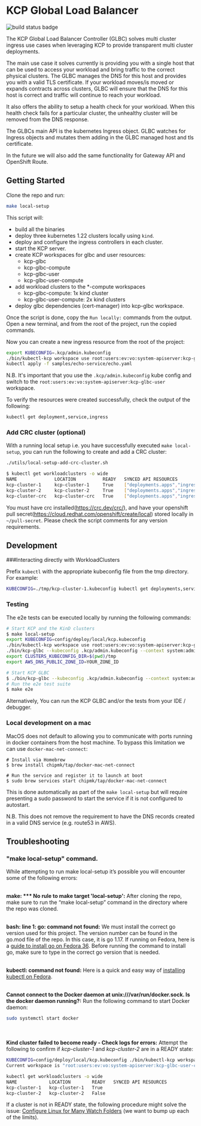 # KCP Global Load Balancer

![build status badge](https://github.com/kuadrant/kcp-glbc/actions/workflows/ci.yaml/badge.svg)

The KCP Global Load Balancer Controller (GLBC) solves multi cluster ingress use cases when leveraging KCP to provide transparent multi cluster deployments. 

The main use case it solves currently is providing you with a single host that can be used to access your workload and bring traffic to the correct physical clusters. The GLBC manages the DNS for this host and provides you with a valid TLS certificate. If your workload moves/is moved or expands contracts across clusters, GLBC will ensure that the DNS for this host is correct and traffic will continue to reach your workload.

It also offers the ability to setup a health check for your workload. When this health check fails for a particular cluster, the unhealthy cluster will be removed from the DNS response.

The GLBCs main API is the kubernetes Ingress object. GLBC watches for Ingress objects and mutates them adding in the GLBC managed host and tls certificate. 

In the future we will also add the same functionality for Gateway API and OpenShift Route. 

## Getting Started

Clone the repo and run:

```bash
make local-setup
```

This script will:

- build all the binaries
- deploy three kubernetes 1.22 clusters locally using `kind`.
- deploy and configure the ingress controllers in each cluster.
- start the KCP server.
- create KCP workspaces for glbc and user resources:
  - kcp-glbc
  - kcp-glbc-compute
  - kcp-glbc-user
  - kcp-glbc-user-compute
- add workload clusters to the *-compute workspaces
  - kcp-glbc-compute: 1x  kind cluster
  - kcp-glbc-user-compute: 2x kind clusters
- deploy glbc dependencies (cert-manager) into kcp-glbc workspace.
    

Once the script is done, copy the `Run locally:` commands from the output.
Open a new terminal, and from the root of the project, run the copied commands.

Now you can create a new ingress resource from the root of the project:

```bash 
export KUBECONFIG=.kcp/admin.kubeconfig
./bin/kubectl-kcp workspace use root:users:ev:vo:system-apiserver:kcp-glbc-user
kubectl apply -f samples/echo-service/echo.yaml
```
N.B. It's important that you use the `.kcp/admin.kubeconfig` kube config and switch to the `root:users:ev:vo:system-apiserver:kcp-glbc-user` workspace.

To verify the resources were created successfully, check the output of the following:

```bash
kubectl get deployment,service,ingress
```

### Add CRC cluster (optional)

With a running local setup i.e. you have successfully executed `make local-setup`, you can run the following to create and add a CRC cluster:

```bash
./utils/local-setup-add-crc-cluster.sh
```

```bash
$ kubectl get workloadclusters -o wide
NAME              LOCATION          READY   SYNCED API RESOURCES
kcp-cluster-1     kcp-cluster-1     True    ["deployments.apps","ingresses.networking.k8s.io","secrets","services"]
kcp-cluster-2     kcp-cluster-2     True    ["deployments.apps","ingresses.networking.k8s.io","secrets","services"]
kcp-cluster-crc   kcp-cluster-crc   True    ["deployments.apps","ingresses.networking.k8s.io","secrets","services"]
```

You must have crc installed(https://crc.dev/crc/), and have your openshift pull secret(https://cloud.redhat.com/openshift/create/local) stored locally in `~/pull-secret`. 
Please check the script comments for any version requirements.

## Development

###Interacting directly with WorkloadClusters

Prefix `kubectl` with the appropriate kubeconfig file from the tmp directory.
For example:

```bash
KUBECONFIG=./tmp/kcp-cluster-1.kubeconfig kubectl get deployments,services,ingress --all-namespaces
```

### Testing

The e2e tests can be executed locally by running the following commands:

```bash
# Start KCP and the KinD clusters
$ make local-setup
export KUBECONFIG=config/deploy/local/kcp.kubeconfig
./bin/kubectl-kcp workspace use root:users:ev:vo:system-apiserver:kcp-glbc
./bin/kcp-glbc --kubeconfig .kcp/admin.kubeconfig --context system:admin
export CLUSTERS_KUBECONFIG_DIR=$(pwd)/tmp
export AWS_DNS_PUBLIC_ZONE_ID=YOUR_ZONE_ID

# Start KCP GLBC
$ ./bin/kcp-glbc --kubeconfig .kcp/admin.kubeconfig --context system:admin --dns-provider fake
# Run the e2e test suite
$ make e2e
```

Alternatively, You can run the KCP GLBC and/or the tests from your IDE / debugger.

### Local development on a mac
MacOS does not default to allowing you to communicate with ports running in docker containers from the host machine. To bypass this limitation we can use `docker-mac-net-connect`:
```
# Install via Homebrew
$ brew install chipmk/tap/docker-mac-net-connect

# Run the service and register it to launch at boot
$ sudo brew services start chipmk/tap/docker-mac-net-connect
```

This is done automatically as part of the `make local-setup` but will require presenting a sudo password to start the service if it is not configured to autostart.

N.B. This does not remove the requirement to have the DNS records created in a valid DNS service (e.g. route53 in AWS).

## Troubleshooting

### "make local-setup" command.
While attempting to run make local-setup it’s possible you will encounter some of the following errors:
<br><br>

**make: *** No rule to make target 'local-setup':**
After cloning the repo, make sure to run the “make local-setup” command in the directory where the repo was cloned.<br><br>


**bash: line 1: go: command not found:**
We must install the correct go version used for this project. The version number can be found in the go.mod file of the repo. In this case, it is go 1.17.
If running on Fedora, here is a [guide to install go on Fedora 36](https://nextgentips.com/2022/05/21/how-to-install-go-1-18-on-fedora-36/). Before running the command to install go, make sure to type in the correct go version that is needed.<br><br>


**kubectl: command not found:**
Here is a quick and easy way of [installing kubectl on Fedora](https://snapcraft.io/install/kubectl/fedora).<br><br>


**Cannot connect to the Docker daemon at unix:///var/run/docker.sock. Is the docker daemon running?:**
Run the following command to start Docker daemon:
```bash
sudo systemctl start docker
```
<br><br>
**Kind cluster failed to become ready - Check logs for errors:**
Attempt the following to confirm if *kcp-cluster-1* and *kcp-cluster-2* are in a READY state:
```bash
KUBECONFIG=config/deploy/local/kcp.kubeconfig ./bin/kubectl-kcp workspace use root:users:ev:vo:system-apiserver:kcp-glbc-user-compute
Current workspace is "root:users:ev:vo:system-apiserver:kcp-glbc-user-compute".
```
```bash
kubectl get workloadclusters -o wide
NAME            LOCATION        READY   SYNCED API RESOURCES
kcp-cluster-1   kcp-cluster-1   True    
kcp-cluster-2   kcp-cluster-2   False 
```
If a cluster is not in READY state, the following procedure might solve the issue: [Configure Linux for Many Watch Folders](https://www.ibm.com/docs/en/ahte/4.0?topic=wf-configuring-linux-many-watch-folders) (we want to bump up each of the limits).
